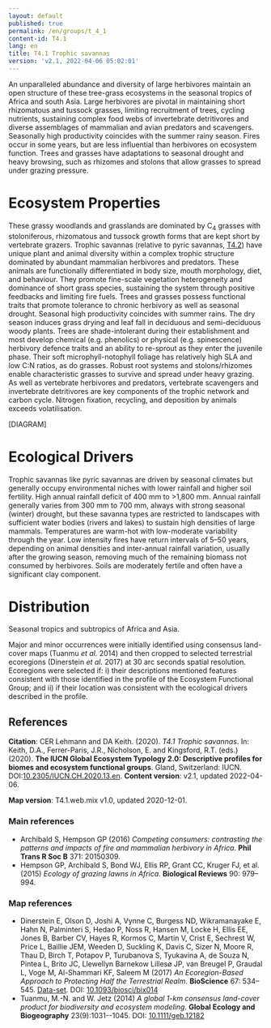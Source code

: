 ```yaml
---
layout: default
published: true
permalink: /en/groups/t_4_1
content-id: T4.1
lang: en
title: T4.1 Trophic savannas
version: 'v2.1, 2022-04-06 05:02:01'
---
```


An unparalleled abundance and diversity of large herbivores maintain an open structure of these tree-grass ecosystems in the seasonal tropics of Africa and south Asia. Large herbivores are pivotal in maintaining short rhizomatous and tussock grasses, limiting recruitment of trees, cycling nutrients, sustaining complex food webs of invertebrate detritivores and diverse assemblages of mammalian and avian predators and scavengers. Seasonally high productivity coincides with the summer rainy season. Fires occur in some years, but are less influential than herbivores on ecosystem function. Trees and grasses have adaptations to seasonal drought and heavy browsing, such as rhizomes and stolons that allow grasses to spread under grazing pressure.

# Ecosystem Properties
 
These grassy woodlands and grasslands are dominated by C<sub>4</sub> grasses with stoloniferous, rhizomatous and tussock growth forms that are kept short by vertebrate grazers. Trophic savannas (relative to pyric savannas, [T4.2](/explore/groups/T4.2)) have unique plant and animal diversity within a complex trophic structure dominated by abundant mammalian herbivores and predators. These animals are functionally differentiated in body size, mouth morphology, diet, and behaviour. They promote fine-scale vegetation heterogeneity and dominance of short grass species, sustaining the system through positive feedbacks and limiting fire fuels. Trees and grasses possess functional traits that promote tolerance to chronic herbivory as well as seasonal drought. Seasonal high productivity coincides with summer rains. The dry season induces grass drying and leaf fall in deciduous and semi-deciduous woody plants. Trees are shade-intolerant during their establishment and most develop chemical (e.g. phenolics) or physical (e.g. spinescence) herbivory defence traits and an ability to re-sprout as they enter the juvenile phase. Their soft microphyll-notophyll foliage has relatively high SLA and low C:N ratios, as do grasses. Robust root systems and stolons/rhizomes enable characteristic grasses to survive and spread under heavy grazing. As well as vertebrate herbivores and predators, vertebrate scavengers and invertebrate detritivores are key components of the trophic network and carbon cycle. Nitrogen fixation, recycling, and deposition by animals exceeds volatilisation.

[DIAGRAM]

# Ecological Drivers
 
Trophic savannas like pyric savannas are driven by seasonal climates but generally occupy environmental niches with lower rainfall and higher soil fertility. High annual rainfall deficit of 400 mm to >1,800 mm. Annual rainfall generally varies from 300 mm to 700 mm, always with strong seasonal (winter) drought, but these savanna types are restricted to landscapes with sufficient water bodies (rivers and lakes) to sustain high densities of large mammals. Temperatures are warm-hot with low-moderate variability through the year. Low intensity fires have return intervals of 5–50 years, depending on animal densities and inter-annual rainfall variation, usually after the growing season, removing much of the remaining biomass not consumed by herbivores. Soils are moderately fertile and often have a significant clay component.
 
# Distribution
 
Seasonal tropics and subtropics of Africa and Asia.

Major and minor occurrences were initially identified using consensus land-cover maps (Tuanmu _et al._ 2014) and then cropped to selected terrestrial ecoregions (Dinerstein _et al._ 2017) at 30 arc seconds spatial resolution. Ecoregions were selected if: i) their descriptions mentioned features consistent with those identified in the profile of the Ecosystem Functional Group; and ii) if their location was consistent with the ecological drivers described in the profile.

## References

**Citation**: CER Lehmann and DA Keith. (2020). *T4.1 Trophic savannas*. In: Keith, D.A., Ferrer-Paris, J.R., Nicholson, E. and Kingsford, R.T. (eds.) (2020). **The IUCN Global Ecosystem Typology 2.0: Descriptive profiles for biomes and ecosystem functional groups**. Gland, Switzerland: IUCN. DOI:[10.2305/IUCN.CH.2020.13.en](https://doi.org/10.2305/IUCN.CH.2020.13.en).
**Content version**: v2.1, updated 2022-04-06.

**Map version**: T4.1.web.mix v1.0, updated 2020-12-01.

### Main references
* Archibald S, Hempson GP  (2016) *Competing consumers: contrasting the patterns and impacts of fire and mammalian herbivory in Africa*. **Phil Trans R Soc B** 371: 20150309.
* Hempson GP, Archibald S, Bond WJ, Ellis RP, Grant CC, Kruger FJ, et al.  (2015) *Ecology of grazing lawns in Africa*. **Biological Reviews** 90: 979–994.

### Map references
* Dinerstein E, Olson D, Joshi A, Vynne C, Burgess ND, Wikramanayake E, Hahn N, Palminteri S, Hedao P, Noss R, Hansen M, Locke H, Ellis EE, Jones B, Barber CV, Hayes R, Kormos C, Martin V, Crist E, Sechrest W, Price L, Baillie JEM, Weeden D, Suckling K, Davis C, Sizer N, Moore R, Thau D, Birch T, Potapov P, Turubanova S, Tyukavina A, de Souza N, Pintea L, Brito JC, Llewellyn Barnekow Lillesø JP, van Breugel P, Graudal L, Voge M, Al-Shammari KF, Saleem M  (2017) *An Ecoregion-Based Approach to Protecting Half the Terrestrial Realm*. **BioScience** 67: 534–545. [Data-set](https://ecoregions2017.appspot.com/). DOI: [10.1093/biosci/bix014](http://doi.org/10.1093/biosci/bix014)
* Tuanmu, M.-N. and W. Jetz (2014) *A global 1-km consensus land-cover product for biodiversity and ecosystem modeling*. **Global Ecology and Biogeography** 23(9):1031--1045. DOI: [10.1111/geb.12182](http://doi.org/10.1111/geb.12182)
